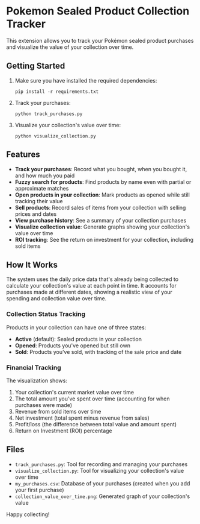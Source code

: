 # Pokemon Sealed Product Collection Tracker

This extension allows you to track your Pokémon sealed product purchases and visualize the value of your collection over time.

## Getting Started

1. Make sure you have installed the required dependencies:
   ```
   pip install -r requirements.txt
   ```

2. Track your purchases:
   ```
   python track_purchases.py
   ```

3. Visualize your collection's value over time:
   ```
   python visualize_collection.py
   ```

## Features

- **Track your purchases**: Record what you bought, when you bought it, and how much you paid
- **Fuzzy search for products**: Find products by name even with partial or approximate matches
- **Open products in your collection**: Mark products as opened while still tracking their value
- **Sell products**: Record sales of items from your collection with selling prices and dates
- **View purchase history**: See a summary of your collection purchases
- **Visualize collection value**: Generate graphs showing your collection's value over time
- **ROI tracking**: See the return on investment for your collection, including sold items

## How It Works

The system uses the daily price data that's already being collected to calculate your collection's value at each point in time. It accounts for purchases made at different dates, showing a realistic view of your spending and collection value over time.

### Collection Status Tracking

Products in your collection can have one of three states:
- **Active** (default): Sealed products in your collection
- **Opened**: Products you've opened but still own
- **Sold**: Products you've sold, with tracking of the sale price and date

### Financial Tracking

The visualization shows:
1. Your collection's current market value over time
2. The total amount you've spent over time (accounting for when purchases were made)
3. Revenue from sold items over time
4. Net investment (total spent minus revenue from sales)
5. Profit/loss (the difference between total value and amount spent)
6. Return on Investment (ROI) percentage

## Files

- `track_purchases.py`: Tool for recording and managing your purchases
- `visualize_collection.py`: Tool for visualizing your collection's value over time
- `my_purchases.csv`: Database of your purchases (created when you add your first purchase)
- `collection_value_over_time.png`: Generated graph of your collection's value

Happy collecting!
